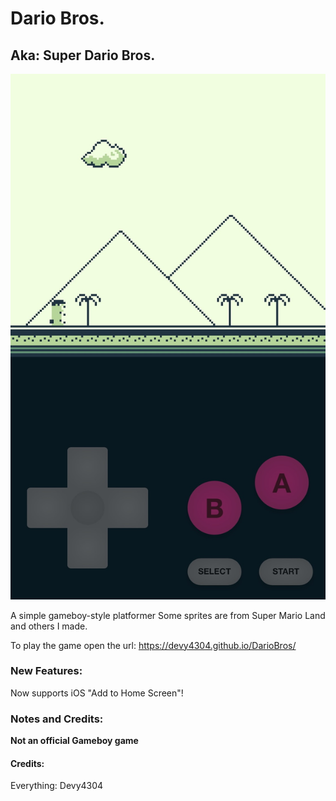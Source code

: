 # Dario Bros.
## Aka: Super Dario Bros. ##

![](/Preview.jpeg)

A simple gameboy-style platformer
Some sprites are from Super Mario Land and others I made.

To play the game open the url:
https://devy4304.github.io/DarioBros/

### New Features: ###
Now supports iOS "Add to Home Screen"!

### Notes and Credits: ###

**Not an official Gameboy game**

#### Credits: ####

Everything: Devy4304

